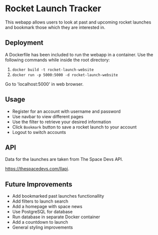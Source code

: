 # Rocket Launch Tracker

This webapp allows users to look at past and upcoming rocket launches and bookmark those which they are interested in. 

## Deployment

A Dockerfile has been included to run the webapp in a container. Use the following commands while inside the root directory:

1. `docker build -t rocket-launch-website`
2. `docker run -p 5000:5000 -d rocket-launch-website`

Go to 'localhost:5000' in web browser.

## Usage 

* Register for an account with username and password
* Use navbar to view different pages 
* Use the filter to retrieve your desired information 
* Click `Bookmark` button to save a rocket launch to your account 
* Logout to switch accounts 

## API

Data for the launches are taken from The Space Devs API.

https://thespacedevs.com/llapi.

## Future Improvements

* Add bookmarked past launches functionallity
* Add filters to launch search
* Add a homepage with space news
* Use PostgreSQL for database
* Run database in separate Docker container 
* Add a countdown to launch
* General styling improvements 

